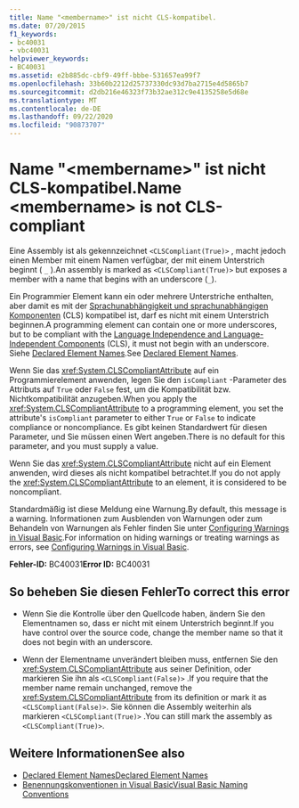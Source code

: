 ```yaml
---
title: Name "<membername>" ist nicht CLS-kompatibel.
ms.date: 07/20/2015
f1_keywords:
- bc40031
- vbc40031
helpviewer_keywords:
- BC40031
ms.assetid: e2b885dc-cbf9-49ff-bbbe-531657ea99f7
ms.openlocfilehash: 33b60b2212d25737330dc93d7ba2715e4d5865b7
ms.sourcegitcommit: d2db216e46323f73b32ae312c9e4135258e5d68e
ms.translationtype: MT
ms.contentlocale: de-DE
ms.lasthandoff: 09/22/2020
ms.locfileid: "90873707"
---
```

# <a name="name-membername-is-not-cls-compliant"></a><span data-ttu-id="cf7e4-102">Name "\<membername>" ist nicht CLS-kompatibel.</span><span class="sxs-lookup"><span data-stu-id="cf7e4-102">Name \<membername> is not CLS-compliant</span></span>

<span data-ttu-id="cf7e4-103">Eine Assembly ist als gekennzeichnet `<CLSCompliant(True)>` , macht jedoch einen Member mit einem Namen verfügbar, der mit einem Unterstrich beginnt ( `_` ).</span><span class="sxs-lookup"><span data-stu-id="cf7e4-103">An assembly is marked as `<CLSCompliant(True)>` but exposes a member with a name that begins with an underscore (`_`).</span></span>  
  
 <span data-ttu-id="cf7e4-104">Ein Programmier Element kann ein oder mehrere Unterstriche enthalten, aber damit es mit der [Sprachunabhängigkeit und sprachunabhängigen Komponenten](../../../standard/language-independence-and-language-independent-components.md) (CLS) kompatibel ist, darf es nicht mit einem Unterstrich beginnen.</span><span class="sxs-lookup"><span data-stu-id="cf7e4-104">A programming element can contain one or more underscores, but to be compliant with the [Language Independence and Language-Independent Components](../../../standard/language-independence-and-language-independent-components.md) (CLS), it must not begin with an underscore.</span></span> <span data-ttu-id="cf7e4-105">Siehe [Declared Element Names](../../programming-guide/language-features/declared-elements/declared-element-names.md).</span><span class="sxs-lookup"><span data-stu-id="cf7e4-105">See [Declared Element Names](../../programming-guide/language-features/declared-elements/declared-element-names.md).</span></span>  
  
 <span data-ttu-id="cf7e4-106">Wenn Sie das <xref:System.CLSCompliantAttribute> auf ein Programmierelement anwenden, legen Sie den `isCompliant` -Parameter des Attributs auf `True` oder `False` fest, um die Kompatibilität bzw. Nichtkompatibilität anzugeben.</span><span class="sxs-lookup"><span data-stu-id="cf7e4-106">When you apply the <xref:System.CLSCompliantAttribute> to a programming element, you set the attribute's `isCompliant` parameter to either `True` or `False` to indicate compliance or noncompliance.</span></span> <span data-ttu-id="cf7e4-107">Es gibt keinen Standardwert für diesen Parameter, und Sie müssen einen Wert angeben.</span><span class="sxs-lookup"><span data-stu-id="cf7e4-107">There is no default for this parameter, and you must supply a value.</span></span>  
  
 <span data-ttu-id="cf7e4-108">Wenn Sie das <xref:System.CLSCompliantAttribute> nicht auf ein Element anwenden, wird dieses als nicht kompatibel betrachtet.</span><span class="sxs-lookup"><span data-stu-id="cf7e4-108">If you do not apply the <xref:System.CLSCompliantAttribute> to an element, it is considered to be noncompliant.</span></span>  
  
 <span data-ttu-id="cf7e4-109">Standardmäßig ist diese Meldung eine Warnung.</span><span class="sxs-lookup"><span data-stu-id="cf7e4-109">By default, this message is a warning.</span></span> <span data-ttu-id="cf7e4-110">Informationen zum Ausblenden von Warnungen oder zum Behandeln von Warnungen als Fehler finden Sie unter [Configuring Warnings in Visual Basic](/visualstudio/ide/configuring-warnings-in-visual-basic).</span><span class="sxs-lookup"><span data-stu-id="cf7e4-110">For information on hiding warnings or treating warnings as errors, see [Configuring Warnings in Visual Basic](/visualstudio/ide/configuring-warnings-in-visual-basic).</span></span>  
  
 <span data-ttu-id="cf7e4-111">**Fehler-ID:** BC40031</span><span class="sxs-lookup"><span data-stu-id="cf7e4-111">**Error ID:** BC40031</span></span>  
  
## <a name="to-correct-this-error"></a><span data-ttu-id="cf7e4-112">So beheben Sie diesen Fehler</span><span class="sxs-lookup"><span data-stu-id="cf7e4-112">To correct this error</span></span>  
  
- <span data-ttu-id="cf7e4-113">Wenn Sie die Kontrolle über den Quellcode haben, ändern Sie den Elementnamen so, dass er nicht mit einem Unterstrich beginnt.</span><span class="sxs-lookup"><span data-stu-id="cf7e4-113">If you have control over the source code, change the member name so that it does not begin with an underscore.</span></span>  
  
- <span data-ttu-id="cf7e4-114">Wenn der Elementname unverändert bleiben muss, entfernen Sie den <xref:System.CLSCompliantAttribute> aus seiner Definition, oder markieren Sie ihn als `<CLSCompliant(False)>` .</span><span class="sxs-lookup"><span data-stu-id="cf7e4-114">If you require that the member name remain unchanged, remove the <xref:System.CLSCompliantAttribute> from its definition or mark it as `<CLSCompliant(False)>`.</span></span> <span data-ttu-id="cf7e4-115">Sie können die Assembly weiterhin als markieren `<CLSCompliant(True)>` .</span><span class="sxs-lookup"><span data-stu-id="cf7e4-115">You can still mark the assembly as `<CLSCompliant(True)>`.</span></span>  
  
## <a name="see-also"></a><span data-ttu-id="cf7e4-116">Weitere Informationen</span><span class="sxs-lookup"><span data-stu-id="cf7e4-116">See also</span></span>

- [<span data-ttu-id="cf7e4-117">Declared Element Names</span><span class="sxs-lookup"><span data-stu-id="cf7e4-117">Declared Element Names</span></span>](../../programming-guide/language-features/declared-elements/declared-element-names.md)
- [<span data-ttu-id="cf7e4-118">Benennungskonventionen in Visual Basic</span><span class="sxs-lookup"><span data-stu-id="cf7e4-118">Visual Basic Naming Conventions</span></span>](../../programming-guide/program-structure/naming-conventions.md)

